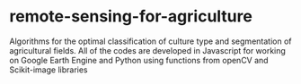 # remote-sensing-for-agriculture
Algorithms for the optimal classification of culture type and segmentation of agricultural fields. All of the codes are developed in Javascript for working on Google Earth Engine and Python using functions from openCV and Scikit-image libraries
